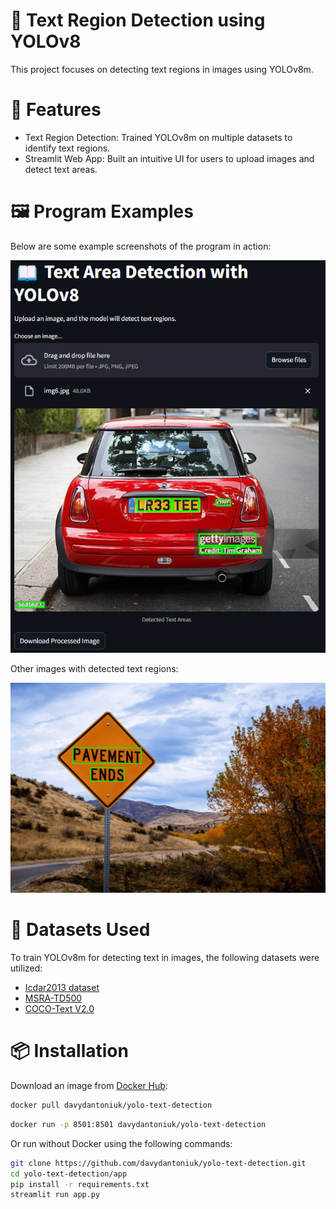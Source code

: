 # 📜 Text Region Detection using YOLOv8

This project focuses on detecting text regions in images using YOLOv8m.

# 🚀 Features
- Text Region Detection: Trained YOLOv8m on multiple datasets to identify text regions.
- Streamlit Web App: Built an intuitive UI for users to upload images and detect text areas.

# 🖼️ Program Examples

Below are some example screenshots of the program in action:

![alt text](desc_images/image.png)

Other images with detected text regions:

![sign](desc_images/img8_detect.png)

# 📂 Datasets Used

To train YOLOv8m for detecting text in images, the following datasets were utilized:

- [Icdar2013 dataset](https://www.kaggle.com/datasets/animesh2099/icdar2013-test-set/data)
- [MSRA-TD500](https://www.kaggle.com/datasets/ipythonx/msratd500)
- [COCO-Text V2.0](https://www.kaggle.com/datasets/c7934597/cocotext-v20/data?select=data)

# 📦 Installation

Download an image from [Docker Hub](https://hub.docker.com/r/davydantoniuk/yolo-text-detection):

```bash
docker pull davydantoniuk/yolo-text-detection
```

```bash
docker run -p 8501:8501 davydantoniuk/yolo-text-detection
```

Or run without Docker using the following commands:

```bash
git clone https://github.com/davydantoniuk/yolo-text-detection.git
cd yolo-text-detection/app
pip install -r requirements.txt
streamlit run app.py
```
